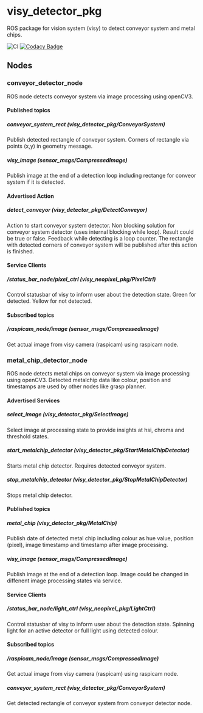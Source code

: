 # visy_detector_pkg

ROS package for vision system (visy) to detect conveyor system and metal chips.

![CI](https://github.com/deltarobotone/visy_detector_pkg/workflows/CI/badge.svg?branch=master) [![Codacy Badge](https://app.codacy.com/project/badge/Grade/f52da64a87c54a66a092bf198cd6c83d)](https://www.codacy.com/gh/deltarobotone/visy_detector_pkg?utm_source=github.com&amp;utm_medium=referral&amp;utm_content=deltarobotone/visy_detector_pkg&amp;utm_campaign=Badge_Grade)

## Nodes

### conveyor_detector_node

ROS node detects conveyor system via image processing using openCV3.

#### Published topics

##### conveyor_system_rect (visy_detector_pkg/ConveyorSystem)

Publish detected rectangle of conveyor system. Corners of rectangle via points (x,y) in geometry message.

##### visy_image (sensor_msgs/CompressedImage)

Publish image at the end of a detection loop including rectange for conveor system if it is detected.

#### Advertised Action

##### detect_conveyor (visy_detector_pkg/DetectConveyor)

Action to start conveyor system detector. Non blocking solution for conveyor system detector (uses internal blocking while loop). Result could be true or false. Feedback while detecting is a loop counter. The rectangle with detected corners of conveyor system will be published after this action is finished.

#### Service Clients

##### /status_bar_node/pixel_ctrl (visy_neopixel_pkg/PixelCtrl)

Control statusbar of visy to inform user about the detection state. Green for detected. Yellow for not detected.

#### Subscribed topics

##### /raspicam_node/image (sensor_msgs/CompressedImage)

Get actual image from visy camera (raspicam) using raspicam node.

### metal_chip_detector_node

ROS node detects metal chips on conveyor system via image processing using openCV3. Detected metalchip data like colour, position and timestamps are used by other nodes like grasp planner.

#### Advertised Services

##### select_image (visy_detector_pkg/SelectImage)

Select image at processing state to provide insights at hsi, chroma and threshold states.

##### start_metalchip_detector (visy_detector_pkg/StartMetalChipDetector)

Starts metal chip detector. Requires detected conveyor system.

##### stop_metalchip_detector (visy_detector_pkg/StopMetalChipDetector)

Stops metal chip detector.

#### Published topics

##### metal_chip (visy_detector_pkg/MetalChip)

Publish date of detected metal chip including colour as hue value, position (pixel), image timestamp and timestamp after image processing.

##### visy_image (sensor_msgs/CompressedImage)

Publish image at the end of a detection loop. Image could be changed in diffenent image processing states via service.

#### Service Clients

##### /status_bar_node/light_ctrl (visy_neopixel_pkg/LightCtrl)

Control statusbar of visy to inform user about the detection state. Spinning light for an active detector or full light using detected colour.

#### Subscribed topics

##### /raspicam_node/image (sensor_msgs/CompressedImage)

Get actual image from visy camera (raspicam) using raspicam node.

##### conveyor_system_rect (visy_detector_pkg/ConveyorSystem)

Get detected rectangle of conveyor system from conveyor detector node.

